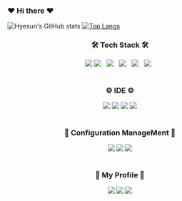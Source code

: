 ### ❤ Hi there ❤
<!--
**hyesun9901/hyesun9901** is a ✨ _special_ ✨ repository because its `README.md` (this file) appears on your GitHub profile.

Here are some ideas to get you started:

- 🔭 I’m currently working on ...
- 🌱 I’m currently learning ...
- 👯 I’m looking to collaborate on ...
- 🤔 I’m looking for help with ...
- 💬 Ask me about ...
- 📫 How to reach me: ...
- 😄 Pronouns: ...
- ⚡ Fun fact: ...
-->
![Hyesun's GitHub stats](https://github-readme-stats.vercel.app/api?username=hyesun9901&show_icons=true&theme=radical)
[![Top Langs](https://github-readme-stats.vercel.app/api/top-langs/?username=hyesun9901)](https://github.com/anuraghazra/github-readme-stats)
<h3 align="center"><b>🛠 Tech Stack 🛠</b></h3>
<div align="center">
  <img src="https://img.shields.io/badge/Java-007396?style=flat&logo=Java&logoColor=white" />
  <img src="https://img.shields.io/badge/c++-00599C?style=flat&logo=c%2B%2B&logoColor=white"/></a> &nbsp 
  <img src="https://img.shields.io/badge/HTML5-E34F26?style=flat&logo=HTML5&logoColor=white"/></a> &nbsp
  <img src="https://img.shields.io/badge/CSS3-1572B6?style=flat&logo=CSS3&logoColor=white"/></a> &nbsp
  <img src="https://img.shields.io/badge/JavaScript-F7DF1E?style=flat&logo=JavaScript&logoColor=white"/></a> &nbsp
  <img src="https://img.shields.io/badge/Objective C-000000?style=flat&logo=Apple&logoColor=white"/></a> &nbsp 
</div>
</br>
<h3 align="center"><b>⚙ IDE ⚙</b></h3>
<div align="center">
  <img src="https://img.shields.io/badge/Android-3DDC84?style=flat&logo=Android&logoColor=white"/></a>
  <img src="https://img.shields.io/badge/Inteli J-0071C5?style=flat&logo=IntelliJ IDEA&logoColor=white"/></a>
  <img src="https://img.shields.io/badge/Xcode-147EFB?style=flat&logo=Xcode&logoColor=white"/></a>
  <img src="https://img.shields.io/badge/Visual Studio-5C2D91?style=flat&logo=Visual Studio&logoColor=white"/></a>
</div>
</br>
<h3 align="center"><b>📃 Configuration ManageMent 📃<b></h3>
<div align="center">
  <img src="https://img.shields.io/badge/Visual Studio Team Foundation Server-5C2D91?style=flat&logo=Visual Studio&logoColor=white"/></a>
  <img src="https://img.shields.io/badge/Azure DevOps-00599C?style=flat&logo=Azure DevOps&logoColor=white"/></a>
  <img src="https://img.shields.io/badge/Git-F05032?style=flat&logo=Git&logoColor=white"/></a>
</div>
</br>
<h3 align="center"><b>👤 My Profile 👤<b></h3>
<div align="center">
  <img src="https://img.shields.io/badge/LinkedIn-0A66C2?style=flat&logo=LinkedIn&logoColor=white&link=https://www.linkedin.com/in/%ED%98%9C%EC%84%A0-%EC%A0%95-20733224a/"/></a>
  <img src="https://img.shields.io/badge/E Mail-EA4335?style=flat&logo=Gmail&logoColor=white"/></a>
  <img src="https://img.shields.io/badge/Instagram-E4405F?style=flat&logo=Instagram&logoColor=white"/></a>
</div>
